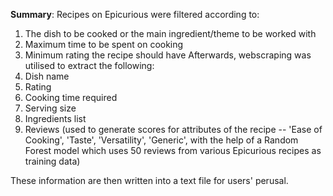 **Summary**: Recipes on Epicurious were filtered according to:
1. The dish to be cooked or the main ingredient/theme to be worked with
2. Maximum time to be spent on cooking
3. Minimum rating the recipe should have
Afterwards, webscraping was utilised to extract the following:
1. Dish name
2. Rating
3. Cooking time required
4. Serving size
5. Ingredients list
6. Reviews (used to generate scores for attributes of the recipe -- 'Ease of Cooking', 'Taste', 'Versatility', 'Generic', with the help of a Random Forest model which uses 50 reviews from various Epicurious recipes as training data) 

These information are then written into a text file for users' perusal.
